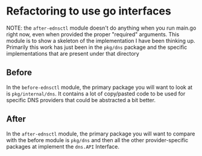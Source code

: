 Refactoring to use go interfaces
===

NOTE: the `after-ednsctl` module doesn't do anything when you run main.go right now, even when provided the proper "required" arguments. This module is to show a skeleton of the implementation I have been thinking up. Primarily this work has just been in the `pkg/dns` package and the specific implementations that are present under that directory

Before
---

In the `before-ednsctl` module, the primary package you will want to look at is `pkg/internal/dns`. It contains a lot of copy/pasted code to be used for specific DNS providers that could be abstracted a bit better.

After
---

In the `after-ednsctl` module, the primary package you will want to compare with the before module is `pkg/dns` and then all the other provider-specific packages at implement the `dns.API` Interface.
